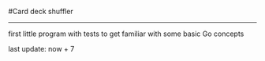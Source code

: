 #Card deck shuffler

---------------------------
first little program with tests to get familiar with some basic Go concepts

last update: now + 7